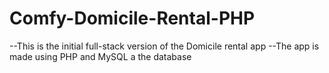 # Comfy-Domicile-Rental-PHP

--This is the initial full-stack version of the Domicile rental app
--The app is made using PHP and MySQL a the database
